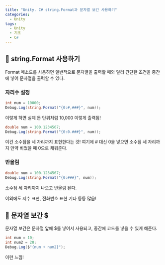 ```yaml
---
title: "Unity. C# string.Format과 문자열 보간 사용하기"
categories:
  - Unity
tags:
  - Unity
  - 기초
  - C#
---
```


## 🌟 string.Format 사용하기

Format 메소드를 사용하면 일반적으로 문자열을 출력할 때와 달리 간단한 조건을 중간에 넣어 문자열을 출력할 수 있다.



### 자리수 설정

```c#
int num = 10000;
Debug.Log(string.Format("{0:#,###}", num));
```

이렇게 하면 실제 돈 단위처럼 10,000 이렇게 출력됨!



```c#
double num = 100.1234567;
Debug.Log(string.Format("{0:0.###}", num));
```

이건 소수점을 세 자리까지 표현한다는 것! 여기에 # 대신 0을 넣으면 소수점 세 자리까지 만약 비었을 때 0으로 채워준다.



### 반올림

```c#
double num = 100.1234567;
Debug.Log(string.Format("{0:###}", num));
```

소수점 세 자리까지 나오고 반올림 된다.



이외에도 지수 표현, 전화번호 표현 기타 등등 많음!



## 🌟 문자열 보간 $ 

문자열 보간은 문자열 앞에 $를 넣어서 사용되고, 중간에 코드를 넣을 수 있게 해준다.



```c#
int num = 10;
int num2 = 20;
Debug.Log($"{num + num2}");
```



이런 느낌!
